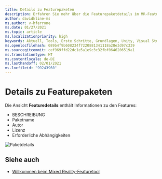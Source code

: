 ```yaml
---
title: Details zu Featurepaketen
description: Erfahren Sie mehr über die Featurepaketdetails im MR-Featuretool für die HoloLens- und VR-Entwicklung.
author: davidkline-ms
ms.author: v-hferrone
ms.date: 01/27/2021
ms.topic: article
ms.localizationpriority: high
keywords: Aktuell, Tools, Erste Schritte, Grundlagen, Unity, Visual Studio, Toolkit, Mixed Reality-Headset, Windows Mixed Reality-Headset, Virtual Reality-Headset, Installation, Windows, HoloLens, Emulator, Unreal, OpenXR
ms.openlocfilehash: 089b4f9b608234f7220881341118a28e3d97c339
ms.sourcegitcommit: cef969ffd22dc1e5a1e9c3c32fbf0646206519a1
ms.translationtype: HT
ms.contentlocale: de-DE
ms.lasthandoff: 02/01/2021
ms.locfileid: "99243960"
---
```

# <a name="feature-package-details"></a>Details zu Featurepaketen

Die Ansicht **Featuredetails** enthält Informationen zu den Features: 
* BESCHREIBUNG
* Paketname
* Autor 
* Lizenz
* Erforderliche Abhängigkeiten

![Paketdetails](images/FeatureToolFeatureDetails.png)

## <a name="see-also"></a>Siehe auch

- [Willkommen beim Mixed Reality-Featuretool](welcome-to-mr-feature-tool.md)
